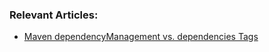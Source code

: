 ### Relevant Articles:

- [Maven dependencyManagement vs. dependencies Tags](https://www.baeldung.com/maven-dependencymanagement-vs-dependencies-tags)
